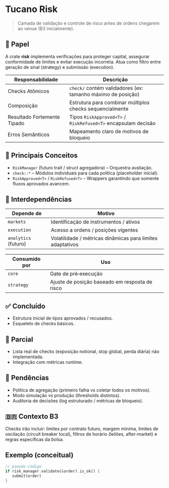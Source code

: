 # Tucano Risk

> Camada de validação e controle de risco antes de ordens chegarem ao venue (B3 inicialmente).

## 🎯 Papel
A crate **risk** implementa verificações para proteger capital, assegurar conformidade de limites e evitar execução incorreta. Atua como filtro entre geração de sinal (strategy) e submissão (execution).

| Responsabilidade | Descrição |
|------------------|-----------|
| Checks Atômicos | `check/` contém validadores (ex: tamanho máximo de posição) |
| Composição | Estrutura para combinar múltiplos checks sequencialmente |
| Resultado Fortemente Tipado | Tipos `RiskApproved<T>` / `RiskRefused<T>` encapsulam decisão |
| Erros Semânticos | Mapeamento claro de motivos de bloqueio |

## 🔑 Principais Conceitos
- `RiskManager` (futuro trait / struct agregadora) – Orquestra avaliação.
- `check::*` – Módulos individuais para cada política (placeholder inicial).
- `RiskApproved<T>` / `RiskRefused<T>` – Wrappers garantindo que somente fluxos aprovados avancem.

## 🔗 Interdependências
| Depende de | Motivo |
|------------|-------|
| `markets` | Identificação de instrumentos / ativos |
| `execution` | Acesso a ordens / posições vigentes |
| `analytics` (futuro) | Volatilidade / métricas dinâmicas para limites adaptativos |

| Consumido por | Uso |
|---------------|-----|
| `core` | Gate de pré‑execução |
| `strategy` | Ajuste de posição baseado em resposta de risco |

## ✅ Concluído
- Estrutura inicial de tipos aprovados / recusados.
- Esqueleto de checks básicos.

## 🧪 Parcial
- Lista real de checks (exposição notional, stop global, perda diária) não implementada.
- Integração com métricas runtime.

## 🚧 Pendências
- Política de agregação (primeiro falha vs coletar todos os motivos).
- Modo simulação vs produção (thresholds distintos).
- Auditoria de decisões (log estruturado / métricas de bloqueio).

## 🇧🇷 Contexto B3
Checks irão incluir: limites por contrato futuro, margem mínima, limites de oscilação (circuit breaker local), filtros de horário (leilões, after-market) e regras específicas da bolsa.

## Exemplo (conceitual)
```rust
// pseudo-código
if risk_manager.validate(&order).is_ok() {
   submit(order)
}
```
